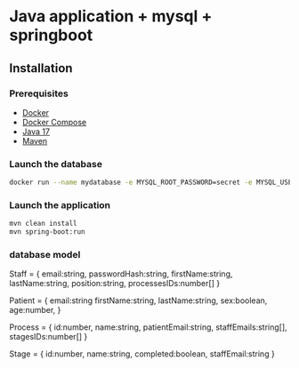 # Java application + mysql + springboot

## Installation

### Prerequisites

- [Docker](https://www.docker.com/)
- [Docker Compose](https://docs.docker.com/compose/)
- [Java 17](https://www.oracle.com/java/technologies/javase-jdk17-downloads.html)
- [Maven](https://maven.apache.org/download.cgi)

### Launch the database

```bash
docker run --name mydatabase -e MYSQL_ROOT_PASSWORD=secret -e MYSQL_USER=myuser -e MYSQL_PASSWORD=secret -e MYSQL_DATABASE=mydatabase -e MYSQL_ALLOW_EMPTY_PASSWORD=yes -d -p 3306:3306 mysql:latest
```

### Launch the application

```bash
mvn clean install
mvn spring-boot:run
```

### database model
Staff = {
	email:string,
	passwordHash:string,
	firstName:string,
	lastName:string,
	position:string,
	processesIDs:number[]
}

Patient = {
	email:string
	firstName:string,
	lastName:string,
	sex:boolean,
    age:number,
}

Process = {
	id:number,
	name:string,
	patientEmail:string,
	staffEmails:string[],
	stagesIDs:number[]
}

Stage = {
	id:number,
	name:string,
	completed:boolean,
	staffEmail:string
}

